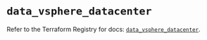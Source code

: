 # `data_vsphere_datacenter`

Refer to the Terraform Registry for docs: [`data_vsphere_datacenter`](https://registry.terraform.io/providers/vmware/vsphere/2.14.2/docs/data-sources/datacenter).
